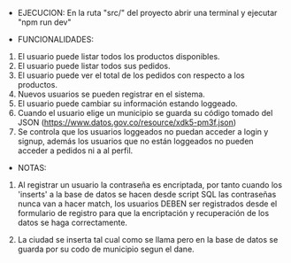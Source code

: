 - EJECUCION:
  En la ruta "src/" del proyecto abrir una terminal y ejecutar "npm run dev"

- FUNCIONALIDADES:

1. El usuario puede listar todos los productos disponibles.
2. El usuario puede listar todos sus pedidos.
3. El usuario puede ver el total de los pedidos con respecto a los productos.
4. Nuevos usuarios se pueden registrar en el sistema.
5. El usuario puede cambiar su información estando loggeado.
6. Cuando el usuario elige un municipio se guarda su código tomado del JSON (https://www.datos.gov.co/resource/xdk5-pm3f.json)
7. Se controla que los usuarios loggeados no puedan acceder a login y signup, además los usuarios que no están loggeados no pueden acceder a pedidos ni a al perfil. 

- NOTAS:

1. Al registrar un usuario la contraseña es encriptada, por tanto cuando los 'inserts' a la base de datos se hacen desde script SQL las contraseñas nunca van a hacer match, los usuarios DEBEN ser registrados desde el formulario de registro para que la encriptación y recuperación de los datos se haga correctamente.

2. La ciudad se inserta tal cual como se llama pero en la base de datos se guarda por su codo de municipio segun el dane.

